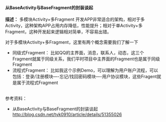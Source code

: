 
#### 从BaseActivity与BaseFragment的封装谈起

**描述：**
多模块Activity+多Fragment
开发APP非常适合的架构，相对于多Activity，这种架构APP占用内存降低，性能提升；相对于单Activity+多Fragment，这种开发起来逻辑相对简单，不容易出错。

对于多模块Activity+多Fragment，这里有两个概念需要我们了解一下
* 同级式Fragment： 比如QQ的主界面，消息，联系人，动态，这三个Fragment就属于同级关系，我们平时项目中主界面的Fragment也是属于同级Fragment
* 流程式Fragment： 比如我这个示例Demo，可以理解为用户账户流程，可以包括：登录/注册模块—-忘记/找回密码模块—-用户协议模块，这些Fragent就是属于流程式Fragment


<br>参考资料：
* 从BaseActivity与BaseFragment的封装谈起
<http://blog.csdn.net/tyk0910/article/details/51355026>